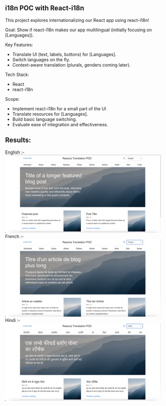 ## i18n POC with React-i18n

This project explores internationalizing our React app using react-i18n!

Goal: Show if react-i18n makes our app multilingual (initially focusing on [Languages]).

Key Features:

- Translate UI (text, labels, buttons) for [Languages].
- Switch languages on the fly.
- Context-aware translation (plurals, genders coming later).

Tech Stack:

- React
- react-i18n

Scope:

- Implement react-i18n for a small part of the UI
- Translate resources for [Languages].
- Build basic language switching.
- Evaluate ease of integration and effectiveness.

## Results:

English :-
![alt text](./src/results/english.png)
French :-
![alt text](./src/results/french.png)
Hindi :-
![alt text](./src/results/hindi.png)
